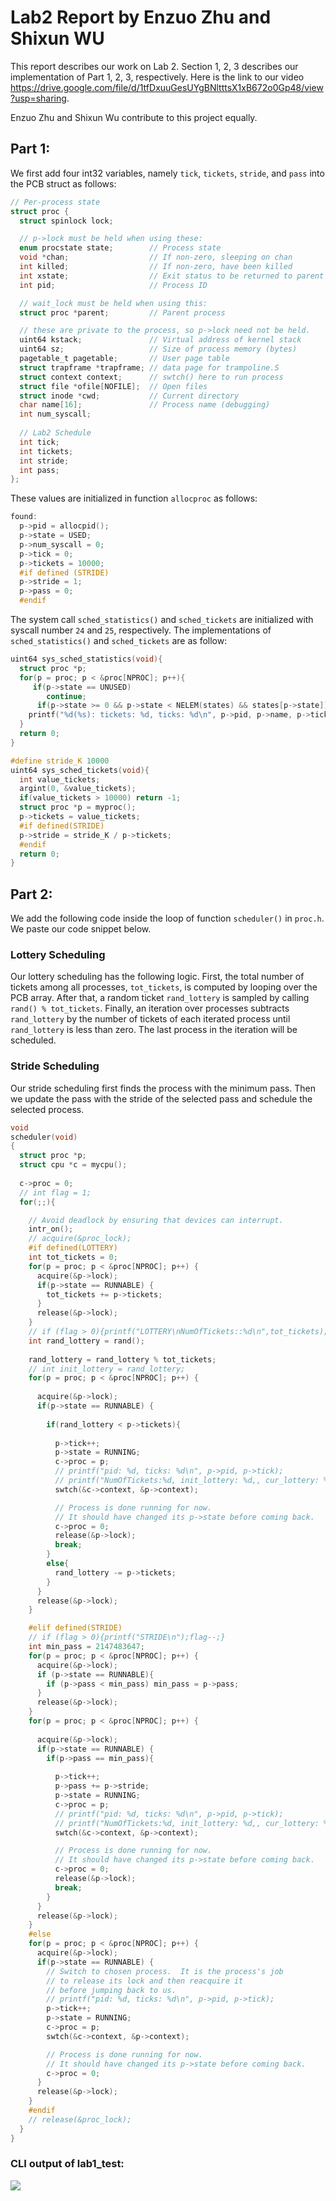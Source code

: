 # Lab2 Report by Enzuo Zhu and Shixun WU

This report describes our work on Lab 2. Section 1, 2, 3 describes our implementation of Part 1, 2, 3, respectively. Here is the link to our video https://drive.google.com/file/d/1tfDxuuGesUYgBNltttsX1xB672o0Gp48/view?usp=sharing. 

Enzuo Zhu and Shixun Wu contribute to this project equally.

## Part 1:

We first add four int32 variables, namely `tick`, `tickets`, `stride`, and `pass` into the PCB struct as follows:

```c
// Per-process state
struct proc {
  struct spinlock lock;

  // p->lock must be held when using these:
  enum procstate state;        // Process state
  void *chan;                  // If non-zero, sleeping on chan
  int killed;                  // If non-zero, have been killed
  int xstate;                  // Exit status to be returned to parent's wait
  int pid;                     // Process ID

  // wait_lock must be held when using this:
  struct proc *parent;         // Parent process

  // these are private to the process, so p->lock need not be held.
  uint64 kstack;               // Virtual address of kernel stack
  uint64 sz;                   // Size of process memory (bytes)
  pagetable_t pagetable;       // User page table
  struct trapframe *trapframe; // data page for trampoline.S
  struct context context;      // swtch() here to run process
  struct file *ofile[NOFILE];  // Open files
  struct inode *cwd;           // Current directory
  char name[16];               // Process name (debugging)
  int num_syscall;
  
  // Lab2 Schedule
  int tick;
  int tickets;
  int stride;
  int pass;
};

```
These values are initialized in function `allocproc` as follows: 

```c
found:
  p->pid = allocpid();
  p->state = USED;
  p->num_syscall = 0;
  p->tick = 0;
  p->tickets = 10000;
  #if defined (STRIDE)
  p->stride = 1;
  p->pass = 0;
  #endif
```

The system call `sched_statistics()`  and `sched_tickets` are initialized with syscall number `24` and `25`, respectively. The implementations of `sched_statistics()` and `sched_tickets` are as follow:

```c
uint64 sys_sched_statistics(void){
  struct proc *p;
  for(p = proc; p < &proc[NPROC]; p++){
     if(p->state == UNUSED)
        continue;
      if(p->state >= 0 && p->state < NELEM(states) && states[p->state])
    printf("%d(%s): tickets: %d, ticks: %d\n", p->pid, p->name, p->tickets, p->tick);
  }
  return 0;
}
```

```c
#define stride_K 10000
uint64 sys_sched_tickets(void){
  int value_tickets;
  argint(0, &value_tickets);
  if(value_tickets > 10000) return -1;
  struct proc *p = myproc();
  p->tickets = value_tickets;
  #if defined(STRIDE)
  p->stride = stride_K / p->tickets;
  #endif
  return 0;
}
```

## Part 2:

We add the following code inside the loop of function `scheduler()` in `proc.h`. We paste our code snippet below.

### Lottery Scheduling
Our lottery scheduling has the following logic. First, the total number of tickets among all processes, `tot_tickets`, is computed by looping over the PCB array. After that, a random ticket `rand_lottery` is sampled by calling `rand() % tot_tickets`. Finally, an iteration over processes subtracts `rand_lottery` by the number of tickets of each iterated process until `rand_lottery` is less than zero. The last process in the iteration will be scheduled.

### Stride Scheduling
Our stride scheduling first finds the process with the minimum pass. Then we update the pass with the stride of the selected pass and schedule the selected process.


```c
void
scheduler(void)
{
  struct proc *p;
  struct cpu *c = mycpu();
  
  c->proc = 0;
  // int flag = 1;
  for(;;){

    // Avoid deadlock by ensuring that devices can interrupt.
    intr_on();
    // acquire(&proc_lock);
    #if defined(LOTTERY)
    int tot_tickets = 0;
    for(p = proc; p < &proc[NPROC]; p++) {
      acquire(&p->lock);
      if(p->state == RUNNABLE) {
        tot_tickets += p->tickets;
      }
      release(&p->lock);
    }
    // if (flag > 0){printf("LOTTERY\nNumOfTickets::%d\n",tot_tickets);flag--;}
    int rand_lottery = rand();
    
    rand_lottery = rand_lottery % tot_tickets;
    // int init_lottery = rand_lottery;
    for(p = proc; p < &proc[NPROC]; p++) {
      
      acquire(&p->lock);
      if(p->state == RUNNABLE) {
        
        if(rand_lottery < p->tickets){
          
          p->tick++;
          p->state = RUNNING;
          c->proc = p;
          // printf("pid: %d, ticks: %d\n", p->pid, p->tick);
          // printf("NumOfTickets:%d, init_lottery: %d,, cur_lottery: %d\n",tot_tickets, init_lottery, rand_lottery);
          swtch(&c->context, &p->context);

          // Process is done running for now.
          // It should have changed its p->state before coming back.
          c->proc = 0;
          release(&p->lock);
          break;
        }
        else{
          rand_lottery -= p->tickets;
        }
      }
      release(&p->lock);
    }

    #elif defined(STRIDE)
    // if (flag > 0){printf("STRIDE\n");flag--;}
    int min_pass = 2147483647;
    for(p = proc; p < &proc[NPROC]; p++) {
      acquire(&p->lock);
      if (p->state == RUNNABLE){
        if (p->pass < min_pass) min_pass = p->pass;
      }
      release(&p->lock);
    }
    for(p = proc; p < &proc[NPROC]; p++) {
      
      acquire(&p->lock);
      if(p->state == RUNNABLE) {
        if(p->pass == min_pass){
          
          p->tick++;
          p->pass += p->stride;
          p->state = RUNNING;
          c->proc = p;
          // printf("pid: %d, ticks: %d\n", p->pid, p->tick);
          // printf("NumOfTickets:%d, init_lottery: %d,, cur_lottery: %d\n",tot_tickets, init_lottery, rand_lottery);
          swtch(&c->context, &p->context);

          // Process is done running for now.
          // It should have changed its p->state before coming back.
          c->proc = 0;
          release(&p->lock);
          break;
        }
      }
      release(&p->lock);
    }
    #else
    for(p = proc; p < &proc[NPROC]; p++) {
      acquire(&p->lock);
      if(p->state == RUNNABLE) {
        // Switch to chosen process.  It is the process's job
        // to release its lock and then reacquire it
        // before jumping back to us.
        // printf("pid: %d, ticks: %d\n", p->pid, p->tick);
        p->tick++;
        p->state = RUNNING;
        c->proc = p;
        swtch(&c->context, &p->context);

        // Process is done running for now.
        // It should have changed its p->state before coming back.
        c->proc = 0;
      }
      release(&p->lock);
    }
    #endif
    // release(&proc_lock);
  }
}
```


### CLI output of lab1_test:
![](result.png)

